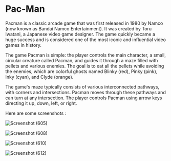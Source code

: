 


# Pac-Man
Pacman is a classic arcade game that was first released in 1980 by Namco (now known as Bandai Namco Entertainment). It was created by Toru Iwatani, a Japanese video game designer. The game quickly became a huge success and is considered one of the most iconic and influential video games in history.

The game Pacman is simple: the player controls the main character, a small, circular creature called Pacman, and guides it through a maze filled with pellets and various enemies. The goal is to eat all the pellets while avoiding the enemies, which are colorful ghosts named Blinky (red), Pinky (pink), Inky (cyan), and Clyde (orange).

The game's maze typically consists of various interconnected pathways, with corners and intersections. Pacman moves through these pathways and can turn at any intersection. The player controls Pacman using arrow keys directing it up, down, left, or right.


Here are some screenshots :

![Screenshot (605)](https://github.com/Aarushi2812/Pac-Man/assets/98702210/5f0e61be-6115-4643-941b-364d2cfef4b3)

![Screenshot (608)](https://github.com/Aarushi2812/Pac-Man/assets/98702210/f66cf489-fa54-4f74-bbda-5f6b9641f14c)

![Screenshot (610)](https://github.com/Aarushi2812/Pac-Man/assets/98702210/384ae5d5-8244-4698-94dc-9fabca3d67cf)

![Screenshot (612)](https://github.com/Aarushi2812/Pac-Man/assets/98702210/c9459aad-69ad-43e8-b856-3ddcb2e86195)


